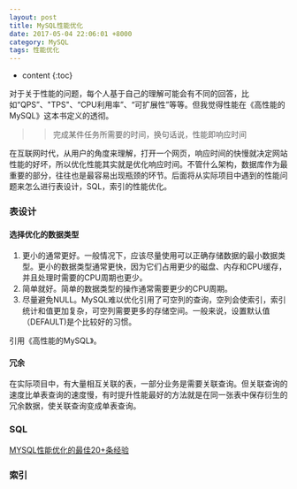 ```yaml
---
layout: post
title: MySQL性能优化
date: 2017-05-04 22:06:01 +8000
category: MySQL
tags: 性能优化
---
```


* content
{:toc}

对于关于性能的问题，每个人基于自己的理解可能会有不同的回答，比如“QPS”、"TPS"、“CPU利用率”、“可扩展性”等等。但我觉得性能在《高性能的MySQL》这本书定义的透彻。

>> 完成某件任务所需要的时间，换句话说，性能即响应时间

在互联网时代，从用户的角度来理解，打开一个网页，响应时间的快慢就决定网站性能的好坏，所以优化性能其实就是优化响应时间。不管什么架构，数据库作为最重要的部分，往往也是最容易出现瓶颈的环节。后面将从实际项目中遇到的性能问题来怎么进行表设计，SQL，索引的性能优化。

### 表设计

#### 选择优化的数据类型

1. 更小的通常更好。一般情况下，应该尽量使用可以正确存储数据的最小数据类型。更小的数据类型通常更快，因为它们占用更少的磁盘、内存和CPU缓存，并且处理时需要的CPU周期也更少。
2. 简单就好。简单的数据类型的操作通常需要更少的CPU周期。
3. 尽量避免NULL。MySQL难以优化引用了可空列的查询，空列会使索引，索引统计和值更加复杂，可空列需要更多的存储空间。一般来说，设置默认值（DEFAULT)是个比较好的习惯。

引用《高性能的MySQL》。

#### 冗余

在实际项目中，有大量相互关联的表，一部分业务是需要关联查询。但关联查询的速度比单表查询的速度慢，有时提升性能最好的方法就是在同一张表中保存衍生的冗余数据，使关联查询变成单表查询。

### SQL

[MYSQL性能优化的最佳20+条经验](http://coolshell.cn/articles/1846.html)

### 索引


